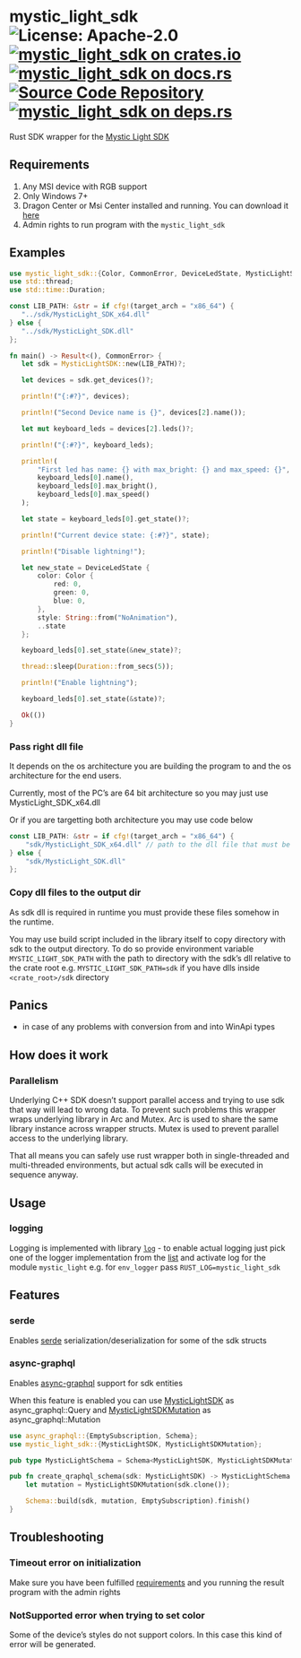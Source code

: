 # mystic_light_sdk ![License: Apache-2.0](https://img.shields.io/badge/license-Apache--2.0-blue) [![mystic_light_sdk on crates.io](https://img.shields.io/crates/v/mystic_light_sdk)](https://crates.io/crates/mystic_light_sdk) [![mystic_light_sdk on docs.rs](https://docs.rs/mystic_light_sdk/badge.svg)](https://docs.rs/mystic_light_sdk) [![Source Code Repository](https://img.shields.io/badge/Code-On%20github.com-blue)](https://github.com/meskill/mystic-light-sdk) [![mystic_light_sdk on deps.rs](https://deps.rs/repo/github/meskill/mystic-light-sdk/status.svg)](https://deps.rs/repo/github/meskill/mystic-light-sdk)

Rust SDK wrapper for the [Mystic Light SDK][__link0]


## Requirements

 1. Any MSI device with RGB support
 1. Only Windows 7+
 1. Dragon Center or Msi Center installed and running. You can download it [here][__link1]
 1. Admin rights to run program with the `mystic_light_sdk`


## Examples


```rust
use mystic_light_sdk::{Color, CommonError, DeviceLedState, MysticLightSDK};
use std::thread;
use std::time::Duration;

const LIB_PATH: &str = if cfg!(target_arch = "x86_64") {
   "../sdk/MysticLight_SDK_x64.dll"
} else {
   "../sdk/MysticLight_SDK.dll"
};

fn main() -> Result<(), CommonError> {
   let sdk = MysticLightSDK::new(LIB_PATH)?;

   let devices = sdk.get_devices()?;

   println!("{:#?}", devices);

   println!("Second Device name is {}", devices[2].name());

   let mut keyboard_leds = devices[2].leds()?;

   println!("{:#?}", keyboard_leds);

   println!(
       "First led has name: {} with max_bright: {} and max_speed: {}",
       keyboard_leds[0].name(),
       keyboard_leds[0].max_bright(),
       keyboard_leds[0].max_speed()
   );

   let state = keyboard_leds[0].get_state()?;

   println!("Current device state: {:#?}", state);

   println!("Disable lightning!");

   let new_state = DeviceLedState {
       color: Color {
           red: 0,
           green: 0,
           blue: 0,
       },
       style: String::from("NoAnimation"),
       ..state
   };

   keyboard_leds[0].set_state(&new_state)?;

   thread::sleep(Duration::from_secs(5));

   println!("Enable lightning");

   keyboard_leds[0].set_state(&state)?;

   Ok(())
}

```


### Pass right dll file

It depends on the os architecture you are building the program to and the os architecture for the end users.

Currently, most of the PC’s are 64 bit architecture so you may just use MysticLight_SDK_x64.dll

Or if you are targetting both architecture you may use code below


```rust
const LIB_PATH: &str = if cfg!(target_arch = "x86_64") {
    "sdk/MysticLight_SDK_x64.dll" // path to the dll file that must be available in runtime
} else {
    "sdk/MysticLight_SDK.dll"
};
```


### Copy dll files to the output dir

As sdk dll is required in runtime you must provide these files somehow in the runtime.

You may use build script included in the library itself to copy directory with sdk to the output directory. To do so provide environment variable `MYSTIC_LIGHT_SDK_PATH` with the path to directory with the sdk’s dll relative to the crate root e.g. `MYSTIC_LIGHT_SDK_PATH=sdk` if you have dlls inside `<crate_root>/sdk` directory


## Panics

 - in case of any problems with conversion from and into WinApi types


## How does it work


### Parallelism

Underlying C++ SDK doesn’t support parallel access and trying to use sdk that way will lead to wrong data. To prevent such problems this wrapper wraps underlying library in Arc and Mutex. Arc is used to share the same library instance across wrapper structs. Mutex is used to prevent parallel access to the underlying library.

That all means you can safely use rust wrapper both in single-threaded and multi-threaded environments, but actual sdk calls will be executed in sequence anyway.


## Usage


### logging

Logging is implemented with library [`log`][__link2] - to enable actual logging just pick one of the logger implementation from the [list][__link3] and activate log for the module `mystic_light` e.g. for `env_logger` pass `RUST_LOG=mystic_light_sdk`


## Features


### serde

Enables [serde][__link4] serialization/deserialization for some of the sdk structs


### async-graphql

Enables [async-graphql][__link5] support for sdk entities

When this feature is enabled you can use [MysticLightSDK][__link6] as async_graphql::Query and [MysticLightSDKMutation][__link7] as async_graphql::Mutation


```rust
use async_graphql::{EmptySubscription, Schema};
use mystic_light_sdk::{MysticLightSDK, MysticLightSDKMutation};

pub type MysticLightSchema = Schema<MysticLightSDK, MysticLightSDKMutation, EmptySubscription>;

pub fn create_qraphql_schema(sdk: MysticLightSDK) -> MysticLightSchema {
    let mutation = MysticLightSDKMutation(sdk.clone());

    Schema::build(sdk, mutation, EmptySubscription).finish()
}

```


## Troubleshooting


### Timeout error on initialization

Make sure you have been fulfilled [requirements](#requirements) and you running the result program with the admin rights


### NotSupported error when trying to set color

Some of the device’s styles do not support colors. In this case this kind of error will be generated.


 [__cargo_doc2readme_dependencies_info]: ggGkYW0AYXSEG52uRQSwBdezG6GWW8ODAbr5G6KRmT_WpUB5G9hPmBcUiIp6YXKEG6X8erNhPunCG31Cv27-Bu8hG7nWaAb2Sc_TG4vh1fzzx_YPYWSCgm5NeXN0aWNMaWdodFNES_aCdk15c3RpY0xpZ2h0U0RLTXV0YXRpb272
 [__link0]: https://www.msi.com/Landing/mystic-light-rgb-gaming-pc/download
 [__link1]: https://www.msi.com/Landing/mystic-light-rgb-gaming-pc/download
 [__link2]: https://docs.rs/log/0.4.17/log/index.html
 [__link3]: https://docs.rs/log/0.4.17/log/index.html#available-logging-implementations
 [__link4]: https://crates.io/crates/serde
 [__link5]: https://crates.io/crates/async-graphql
 [__link6]: https://crates.io/crates/MysticLightSDK
 [__link7]: https://crates.io/crates/MysticLightSDKMutation
